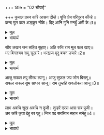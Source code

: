 +++
title = "02 चौपाई"

+++
कुसल प्रस्न करि आसन दीन्हे। पूजि प्रेम परिपूरन कीन्हे॥  
कन्द मूल फल अङ्कुर नीके। दिए आनि मुनि मनहुँ अमी के॥1॥  

<details><summary>मूल</summary>

कुसल प्रस्न करि आसन दीन्हे। पूजि प्रेम परिपूरन कीन्हे॥  
कन्द मूल फल अङ्कुर नीके। दिए आनि मुनि मनहुँ अमी के॥1॥  
</details>

<details><summary>भावार्थ</summary>

कुशल पूछकर मुनिराज ने उनको आसन दिए और प्रेम सहित पूजन करके उन्हें सन्तुष्ट कर दिया। फिर मानो अमृत के ही बने हों, ऐसे अच्छे-अच्छे कन्द, मूल, फल और अङ्कुर लाकर दिए॥1॥  
</details>

सीय लखन जन सहित सुहाए। अति रुचि राम मूल फल खाए॥  
भए बिगतश्रम रामु सुखारे। भरद्वाज मृदु बचन उचारे॥2॥  

<details><summary>मूल</summary>

सीय लखन जन सहित सुहाए। अति रुचि राम मूल फल खाए॥  
भए बिगतश्रम रामु सुखारे। भरद्वाज मृदु बचन उचारे॥2॥  
</details>

<details><summary>भावार्थ</summary>

सीताजी, लक्ष्मणजी और सेवक गुह सहित श्री रामचन्द्रजी ने उन सुन्दर मूल-फलों को बडी रुचि के साथ खाया। थकावट दूर होने से श्री रामचन्द्रजी सुखी हो गए। तब भरद्वाजजी ने उनसे कोमल वचन कहे-॥2॥  
</details>

आजु सफल तपु तीरथ त्यागू। आजु सुफल जप जोग बिरागू॥  
सफल सकल सुभ साधन साजू। राम तुम्हहि अवलोकत आजू॥3॥  

<details><summary>मूल</summary>

आजु सफल तपु तीरथ त्यागू। आजु सुफल जप जोग बिरागू॥  
सफल सकल सुभ साधन साजू। राम तुम्हहि अवलोकत आजू॥3॥  
</details>

<details><summary>भावार्थ</summary>

हे राम! आपका दर्शन करते ही आज मेरा तप, तीर्थ सेवन और त्याग सफल हो गया। आज मेरा जप, योग और वैराग्य सफल हो गया और आज मेरे सम्पूर्ण शुभ साधनों का समुदाय भी सफल हो गया॥3॥  
</details>

लाभ अवधि सुख अवधि न दूजी। तुम्हरें दरस आस सब पूजी॥  
अब करि कृपा देहु बर एहू। निज पद सरसिज सहज सनेहू॥4॥  

<details><summary>मूल</summary>

लाभ अवधि सुख अवधि न दूजी। तुम्हरें दरस आस सब पूजी॥  
अब करि कृपा देहु बर एहू। निज पद सरसिज सहज सनेहू॥4॥  
</details>

<details><summary>भावार्थ</summary>

लाभ की सीमा और सुख की सीमा (प्रभु के दर्शन को छोडकर) दूसरी कुछ भी नहीं है। आपके दर्शन से मेरी सब आशाएँ पूर्ण हो गईं। अब कृपा करके यह वरदान दीजिए कि आपके चरण कमलों में मेरा स्वाभाविक प्रेम हो॥4॥  
</details>

